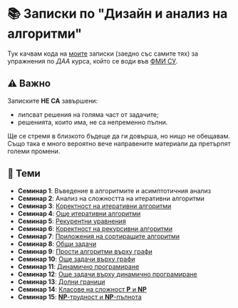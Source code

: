 # :books: Записки по "Дизайн и анализ на алгоритми"

Тук качвам кода на [моите](https://github.com/toduko) записки (заедно със самите тях) за упражнения по _ДАА_ курса, който се води във [ФМИ СУ](https://fmi.uni-sofia.bg/).

## :warning: Важно

Записките **НЕ СА** завършени:

- липсват решения на голяма част от задачите;
- решенията, които има, не са непременно пълни.

Ще се стремя в близкото бъдеще да ги довърша, но нищо не обещавам.
Също така е много вероятно вече направените материали да претърпят големи промени.

## :dart: Теми

- **Семинар 1**: Въведение в алгоритмите и асимптотичния анализ
- **Семинар 2**: Анализ на сложността на итеративни алгоритми
- **Семинар 3**: [Коректност на итеративни алгоритми](seminar-03/notes.pdf)
- **Семинар 4**: [Още итеративни алгоритми](seminar-04/notes.pdf)
- **Семинар 5**: [Рекурентни уравнения](seminar-05/notes.pdf)
- **Семинар 6**: [Коректност на рекурсивни алгоритми](seminar-06/notes.pdf)
- **Семинар 7**: [Приложения на сортиращите алгоритми](seminar-07/notes.pdf)
- **Семинар 8**: [Общи задачи](seminar-08/notes.pdf)
- **Семинар 9**: [Прости алгоритми върху графи](seminar-09/notes.pdf)
- **Семинар 10**: [Още задачи върху графи](seminar-10/notes.pdf)
- **Семинар 11**: [Динамично програмиране](seminar-11/notes.pdf)
- **Семинар 12**: [Още задачи върху динамично програмиране](seminar-12/notes.pdf)
- **Семинар 13**: [Долни граници](seminar-13/notes.pdf)
- **Семинар 14**: [Класове на сложност **P** и **NP**](seminar-14/notes.pdf)
- **Семинар 15**: [**NP**-трудност и **NP**-пълнота](seminar-15/notes.pdf)
